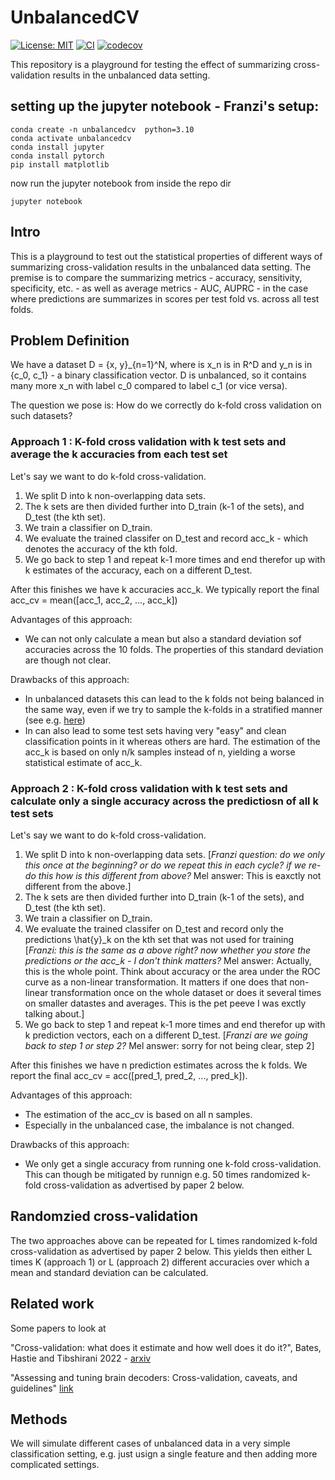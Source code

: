 # UnbalancedCV
[![License: MIT](https://img.shields.io/badge/License-MIT-yellow.svg)](./LICENSE)
[![CI](https://github.com/melanieganz/UnbalancedCV/workflows/CI/badge.svg)](https://github.com/melanieganz/UnbalancedCV/actions?query=workflow%3ACI)
[![codecov](https://codecov.io/gh/melanieganz/UnbalancedCV/branch/main/graph/badge.svg)](https://codecov.io/gh/melanieganz/UnbalancedCV)
<br>

This repository is a playground for testing the effect of summarizing cross-validation results in the unbalanced data setting. 

## setting up the jupyter notebook - Franzi's setup:
```
conda create -n unbalancedcv  python=3.10
conda activate unbalancedcv
conda install jupyter
conda install pytorch
pip install matplotlib
```
now run the jupyter notebook from inside the repo dir
```
jupyter notebook
```

## Intro
This is a playground to test out the statistical properties of different ways of summarizing cross-validation results in the unbalanced data setting. The premise is to compare the summarizing metrics - accuracy, sensitivity, specificity, etc. - as well as average metrics - AUC, AUPRC - in the case where predictions are summarizes in scores per test fold vs. across all test folds.

## Problem Definition

We have a dataset D = {x, y}_{n=1}^N, where  is x_n is in R^D and y_n is in {c_0, c_1} - a binary classification vector. D is unbalanced, so it contains many more x_n with label c_0 compared to label c_1 (or vice versa). 

The question we pose is: How do we correctly do k-fold cross validation on such datasets? 

### Approach 1 : K-fold cross validation with k test sets and average the k accuracies from each test set

Let's say we want to do k-fold cross-validation. 

1. We split D into k non-overlapping data sets.
2. The k sets are then divided further into D_train (k-1 of the sets), and D_test (the kth set).
3. We train a classifier on D_train.
4. We evaluate the trained classifer on D_test and record acc_k - which denotes the accuracy of the kth fold.
5. We go back to step 1 and repeat k-1 more times and end therefor up with k estimates of the accuracy, each on a different D_test.

After this finishes we have k accuracies acc_k. We typically report the final acc_cv = mean([acc_1, acc_2, ..., acc_k])

Advantages of this approach:
* We can not only calculate a mean but also a standard deviation sof accuracies across the 10 folds. The properties of this standard deviation are though not clear.

Drawbacks of this approach: 
* In unbalanced datasets this can lead to the k folds not being balanced in the same way, even if we try to sample the k-folds in a stratified manner (see e.g. [here](https://scikit-learn.org/dev/modules/generated/sklearn.model_selection.StratifiedKFold.html))
* In can also lead to some test sets having very "easy" and clean classification points in it whereas others are hard.
   The estimation of the acc_k is based on only n/k samples instead of n, yielding a worse statistical estimate of acc_k.

### Approach 2 : K-fold cross validation with k test sets and calculate only a single accuracy across the predictiosn of all k test sets

Let's say we want to do k-fold cross-validation. 

1. We split D into k non-overlapping data sets. [*Franzi question: do we only this once at the beginning? or do we repeat this in each cycle? if we re-do this how is this different from above?* Mel answer: This is eaxctly not different from the above.]
2. The k sets are then divided further into D_train (k-1 of the sets), and D_test (the kth set).
3. We train a classifier on D_train.
4. We evaluate the trained classifer on D_test and record only the predictions \hat{y}_k on the kth set that was not used for training [*Franzi: this is the same as a above right? now whether you store the predictions or the acc_k - I don't think matters?* Mel answer: Actually, this is the whole point. Think about accuracy or the area under the ROC curve as a non-linear transformation. It matters if one does that non-linear transformation once on the whole dataset or does it several times on smaller datastes and averages. This is the pet peeve I was exctly talking about.]  
5. We go back to step 1 and repeat k-1 more times and end therefor up with k prediction vectors, each on a different D_test. [*Franzi are we going back to step 1 or step 2?* Mel answer: sorry for not being clear, step 2]

After this finishes we have n prediction estimates across the k folds. We report the final acc_cv = acc([pred_1, pred_2, ..., pred_k]). 

Advantages of this approach:
* The estimation of the acc_cv is based on all n samples.
* Especially in the unbalanced case, the imbalance is not changed.

Drawbacks of this approach: 
* We only get a single accuracy from running one k-fold cross-validation. This can though be mitigated by runnign e.g. 50 times randomized k-fold cross-validation as advertised by paper 2 below.

## Randomzied cross-validation

The two approaches above can be repeated for L times randomized k-fold cross-validation as advertised by paper 2 below. This yields then either L times K (approach 1) or L (approach 2) different accuracies over which a mean and standard deviation can be calculated.

## Related work

Some papers to look at 

"Cross-validation: what does it estimate and how well does it do it?", Bates, Hastie and Tibshirani 2022 - [arxiv](https://arxiv.org/pdf/2104.00673)

"Assessing and tuning brain decoders: Cross-validation, caveats, and guidelines" [link](https://www.sciencedirect.com/science/article/abs/pii/S105381191630595X?casa_token=MZ9ERMMPX-oAAAAA:Qe-o-9LdL3uLNcK90To0nChJ85KEzJX9gvCnFygK4kh5h4ETdXoHXNp-i_WfM44VoAWNK_IEyvzn)

## Methods
We will simulate different cases of unbalanced data in a very simple classification setting, e.g. just usign a single feature and then adding more complicated settings.



